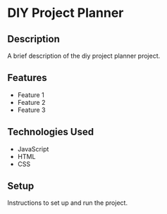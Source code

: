 # DIY Project Planner

## Description

A brief description of the diy project planner project.

## Features

- Feature 1
- Feature 2
- Feature 3

## Technologies Used

- JavaScript
- HTML
- CSS

## Setup

Instructions to set up and run the project.
